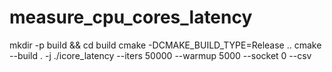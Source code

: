 # measure_cpu_cores_latency

mkdir -p build && cd build
cmake -DCMAKE_BUILD_TYPE=Release ..
cmake --build . -j
./icore_latency --iters 50000 --warmup 5000 --socket 0 --csv
